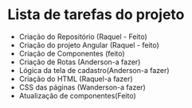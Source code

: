 # Lista de tarefas do projeto
- Criação do Repositório (Raquel - Feito)
- Criação do projeto Angular (Raquel - feito)
- Criação de Componentes (feito)
- Criação de Rotas (Anderson-a fazer)
- Lógica da tela de cadastro(Anderson-a fazer)
- Criação do HTML (Raquel-a fazer)
-  CSS das páginas (Wanderson-a fazer)
- Atualização de componentes(Feito)
  
